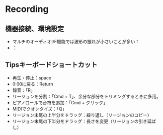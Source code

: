# Recording

## 機器接続、環境設定
- マルチのオーディオI/F機能では波形の振れが小さいことが多い：
- ：
 
## Tipsキーボードショートカット 
- 再生・停止：space
- 0:00に戻る：Return
- 録音：「R」
- リージョンを分割：「Cmd + T」、余分な部分をトリミングするときに多用。
- ピアノロールで音符を追加：「Cmd + クリック」
- MIDIでクオンタイズ：「Q」
- リージョン末尾の上半分をドラッグ：繰り返し（リージョンのコピー）
- リージョン末尾の下半分をドラッグ：長さを変更（リージョンの引き延ばし）